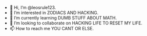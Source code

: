 - 👋 Hi, I’m @leosrule123.
- 👀 I’m interested in ZODIACS AND HACKING. 
- 🌱 I’m currently learning DUMB STUFF ABOUT MATH.
- 💞️ I’m looking to collaborate on HACKING LIFE TO RESET MY LIFE.
- 📫 How to reach me YOU CANT OR ELSE.

<!---
leosrule123/leosrule123 is a ✨ special ✨ repository because its `README.md` (this file) appears on your GitHub profile.
You can click the Preview link to take a look at your changes.
--->
